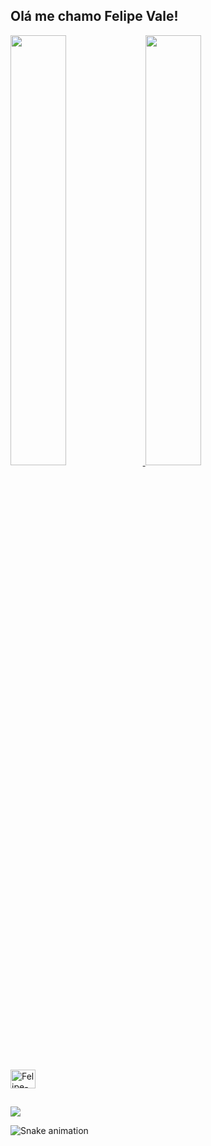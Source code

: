 ## Olá me chamo Felipe Vale!

<div>
  <a href="https://github.com/FelipePaivaVale">
  <img width="42%" src="https://github-readme-stats.vercel.app/api?username=FelipePaivaVale&show_icons=true&theme=dark&include_all_comits=true&count_private=true"/>
  <img width="42%" src="https://github-readme-stats.vercel.app/api/top-langs/?username=FelipePaivaVale&layout=compact&langs_count=16&theme=dark"/>
</div>

<div style="display: inline_block"><br>
  <img align="center" alt="Felipe-Python" height="30" width="40" src="https://cdn.jsdelivr.net/gh/devicons/devicon/icons/python/python-original.svg">
</div>

##  
<div>
   <a href="https://www.linkedin.com/in/felipe-de-paiva-vale-831445253/" target="_blank"><img src="https://img.shields.io/badge/-LinkedIn-%230077B5?style=for-the-badge&logo=linkedin&logoColor=white" target="_blank"></a> 
  
  ![Snake animation](https://github.com/FelipeValve/FelipeValve/blob/output/github-contribution-grid-snake.svg)
</div>
  
  
